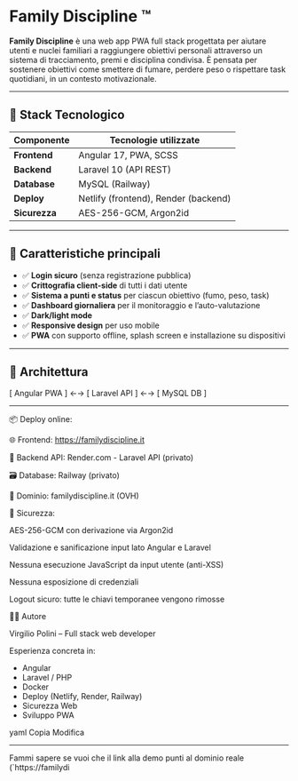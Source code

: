 # Family Discipline ™

**Family Discipline** è una web app PWA full stack progettata per aiutare utenti e nuclei familiari a raggiungere obiettivi personali attraverso un sistema di tracciamento, premi e disciplina condivisa.
È pensata per sostenere obiettivi come smettere di fumare, perdere peso o rispettare task quotidiani, in un contesto motivazionale.

---

## 🔧 Stack Tecnologico

| Componente | Tecnologie utilizzate |
|-----------|------------------------|
| **Frontend** | Angular 17, PWA, SCSS |
| **Backend** | Laravel 10 (API REST) |
| **Database** | MySQL (Railway) |
| **Deploy** | Netlify (frontend), Render (backend) |
| **Sicurezza** | AES-256-GCM, Argon2id |

---

## 📱 Caratteristiche principali

- ✅ **Login sicuro** (senza registrazione pubblica)
- ✅ **Crittografia client-side** di tutti i dati utente
- ✅ **Sistema a punti e status** per ciascun obiettivo (fumo, peso, task)
- ✅ **Dashboard giornaliera** per il monitoraggio e l’auto-valutazione
- ✅ **Dark/light mode**
- ✅ **Responsive design** per uso mobile
- ✅ **PWA** con supporto offline, splash screen e installazione su dispositivi

---

## 🧠 Architettura

[ Angular PWA ] ←→ [ Laravel API ] ←→ [ MySQL DB ]

---

📦 Deploy online:

🌐 Frontend: https://familydiscipline.it

🧠 Backend API: Render.com - Laravel API (privato)

🗃️ Database: Railway (privato)

🔑 Dominio: familydiscipline.it (OVH)

🧪 Sicurezza: 

AES-256-GCM con derivazione via Argon2id

Validazione e sanificazione input lato Angular e Laravel

Nessuna esecuzione JavaScript da input utente (anti-XSS)

Nessuna esposizione di credenziali

Logout sicuro: tutte le chiavi temporanee vengono rimosse

🧑‍💻 Autore

Virgilio Polini – Full stack web developer

Esperienza concreta in:

- Angular
- Laravel / PHP
- Docker
- Deploy (Netlify, Render, Railway)
- Sicurezza Web
- Sviluppo PWA

yaml
Copia
Modifica

---

Fammi sapere se vuoi che il link alla demo punti al dominio reale (`https://familydi
